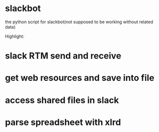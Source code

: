 # slackbot
the python script for slackbot(not supposed to be working without related data)

Highlight:
# slack RTM send and receive
# get web resources and save into file
# access shared files in slack
# parse spreadsheet with xlrd

